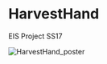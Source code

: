 # HarvestHand

EIS Project SS17

![HarvestHand_poster](https://github.com/Igelex/EISSS17GonschorAtamantschuk/blob/master/MS3/HarvestHandPoster_final.png "HarvestHand")
